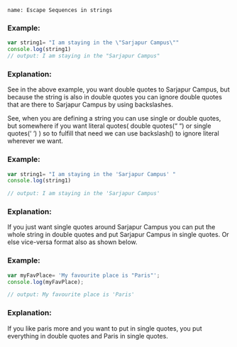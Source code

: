 ```ngMeta
name: Escape Sequences in strings
```

### Example:
```javascript
var string1= "I am staying in the \"Sarjapur Campus\""
console.log(string1)
// output: I am staying in the "Sarjapur Campus"

```
### Explanation:

See in the above example, you want double quotes to Sarjapur Campus, but because the string is also in double quotes you can ignore double quotes that are there to Sarjapur Campus by using backslashes.

See, when you are defining a string you can use single or double quotes, but somewhere if you want literal quotes( double quotes(“ “) or single quotes(‘ ‘) ) so to fulfill that need we can use backslash(\) to ignore literal wherever we want.


### Example:
```javascript
var string1= "I am staying in the 'Sarjapur Campus' "
console.log(string1)

// output: I am staying in the 'Sarjapur Campus'

```
### Explanation:

If you just want single quotes around Sarjapur Campus you can put the whole string in double quotes and put Sarjapur Campus in single quotes. Or else vice-versa format also as shown below.



### Example:
```javascript
var myFavPlace= 'My favourite place is "Paris"';
console.log(myFavPlace);

// output: My favourite place is 'Paris'

```

### Explanation:

If you like paris more and you want to put in single quotes, you put everything in double quotes and Paris in single quotes.



